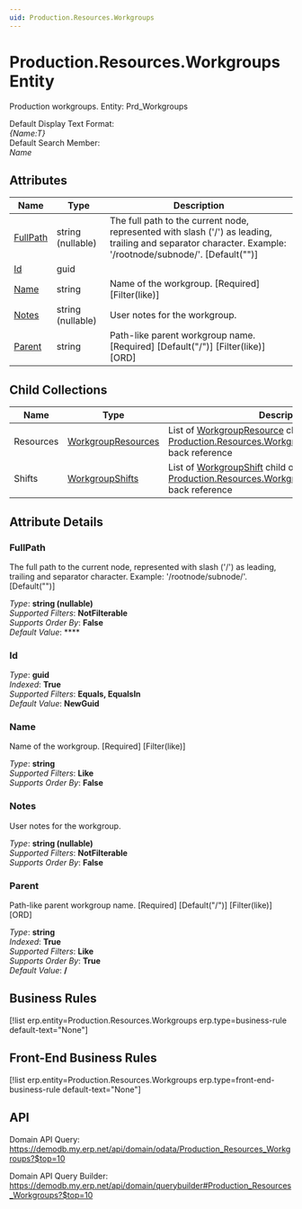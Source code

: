 ```yaml
---
uid: Production.Resources.Workgroups
---
```

# Production.Resources.Workgroups Entity

Production workgroups. Entity: Prd_Workgroups

Default Display Text Format:  
_{Name:T}_  
Default Search Member:  
_Name_  

## Attributes

| Name | Type | Description |
| ---- | ---- | --- |
| [FullPath](Production.Resources.Workgroups.md#fullpath) | string (nullable) | The full path to the current node, represented with slash ('/') as leading, trailing and separator character. Example: '/rootnode/subnode/'. [Default("")] 
| [Id](Production.Resources.Workgroups.md#id) | guid |  
| [Name](Production.Resources.Workgroups.md#name) | string | Name of the workgroup. [Required] [Filter(like)] 
| [Notes](Production.Resources.Workgroups.md#notes) | string (nullable) | User notes for the workgroup. 
| [Parent](Production.Resources.Workgroups.md#parent) | string | Path-like parent workgroup name. [Required] [Default("/")] [Filter(like)] [ORD] 

## Child Collections

| Name | Type | Description |
| ---- | ---- | --- |
| Resources | [WorkgroupResources](Production.Resources.WorkgroupResources.md) | List of [WorkgroupResource](Production.Resources.WorkgroupResources.md) child objects, based on the [Production.Resources.WorkgroupResource.Workgroup](Production.Resources.WorkgroupResources.md#workgroup) back reference 
| Shifts | [WorkgroupShifts](Production.Resources.WorkgroupShifts.md) | List of [WorkgroupShift](Production.Resources.WorkgroupShifts.md) child objects, based on the [Production.Resources.WorkgroupShift.Workgroup](Production.Resources.WorkgroupShifts.md#workgroup) back reference 


## Attribute Details

### FullPath

The full path to the current node, represented with slash ('/') as leading, trailing and separator character. Example: '/rootnode/subnode/'. [Default("")]

_Type_: **string (nullable)**  
_Supported Filters_: **NotFilterable**  
_Supports Order By_: **False**  
_Default Value_: ****  

### Id

_Type_: **guid**  
_Indexed_: **True**  
_Supported Filters_: **Equals, EqualsIn**  
_Default Value_: **NewGuid**  

### Name

Name of the workgroup. [Required] [Filter(like)]

_Type_: **string**  
_Supported Filters_: **Like**  
_Supports Order By_: **False**  

### Notes

User notes for the workgroup.

_Type_: **string (nullable)**  
_Supported Filters_: **NotFilterable**  
_Supports Order By_: **False**  

### Parent

Path-like parent workgroup name. [Required] [Default("/")] [Filter(like)] [ORD]

_Type_: **string**  
_Indexed_: **True**  
_Supported Filters_: **Like**  
_Supports Order By_: **True**  
_Default Value_: **/**  



## Business Rules

[!list erp.entity=Production.Resources.Workgroups erp.type=business-rule default-text="None"]

## Front-End Business Rules

[!list erp.entity=Production.Resources.Workgroups erp.type=front-end-business-rule default-text="None"]

## API

Domain API Query:
<https://demodb.my.erp.net/api/domain/odata/Production_Resources_Workgroups?$top=10>

Domain API Query Builder:
<https://demodb.my.erp.net/api/domain/querybuilder#Production_Resources_Workgroups?$top=10>

